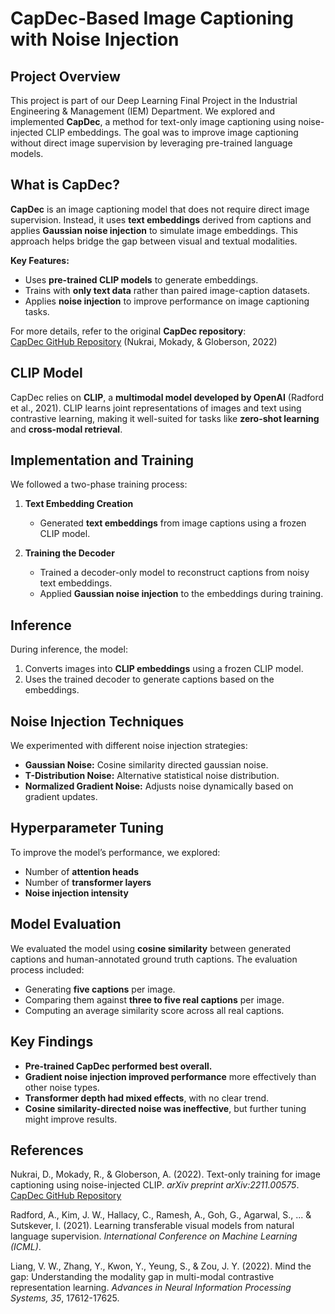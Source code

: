 # CapDec-Based Image Captioning with Noise Injection

## Project Overview  
This project is part of our Deep Learning Final Project in the Industrial Engineering & Management (IEM) Department. We explored and implemented **CapDec**, a method for text-only image captioning using noise-injected CLIP embeddings. The goal was to improve image captioning without direct image supervision by leveraging pre-trained language models.

## What is CapDec?  
**CapDec** is an image captioning model that does not require direct image supervision. Instead, it uses **text embeddings** derived from captions and applies **Gaussian noise injection** to simulate image embeddings. This approach helps bridge the gap between visual and textual modalities.

**Key Features:**  
- Uses **pre-trained CLIP models** to generate embeddings.  
- Trains with **only text data** rather than paired image-caption datasets.  
- Applies **noise injection** to improve performance on image captioning tasks.  

For more details, refer to the original **CapDec repository**:  
[CapDec GitHub Repository](https://github.com/DavidHuji/CapDec) (Nukrai, Mokady, & Globerson, 2022)

## CLIP Model  
CapDec relies on **CLIP**, a **multimodal model developed by OpenAI** (Radford et al., 2021). CLIP learns joint representations of images and text using contrastive learning, making it well-suited for tasks like **zero-shot learning** and **cross-modal retrieval**.

## Implementation and Training  
We followed a two-phase training process:  

1. **Text Embedding Creation**  
   - Generated **text embeddings** from image captions using a frozen CLIP model.  
   
2. **Training the Decoder**  
   - Trained a decoder-only model to reconstruct captions from noisy text embeddings.  
   - Applied **Gaussian noise injection** to the embeddings during training.

## Inference  
During inference, the model:  
1. Converts images into **CLIP embeddings** using a frozen CLIP model.  
2. Uses the trained decoder to generate captions based on the embeddings.  

## Noise Injection Techniques  
We experimented with different noise injection strategies:  
- **Gaussian Noise:** Cosine similarity directed gaussian noise.
- **T-Distribution Noise:** Alternative statistical noise distribution.  
- **Normalized Gradient Noise:** Adjusts noise dynamically based on gradient updates.  

## Hyperparameter Tuning  
To improve the model’s performance, we explored:  
- Number of **attention heads**  
- Number of **transformer layers**  
- **Noise injection intensity**  

## Model Evaluation  
We evaluated the model using **cosine similarity** between generated captions and human-annotated ground truth captions. The evaluation process included:  
- Generating **five captions** per image.  
- Comparing them against **three to five real captions** per image.  
- Computing an average similarity score across all real captions.  

## Key Findings  
- **Pre-trained CapDec performed best overall.**  
- **Gradient noise injection improved performance** more effectively than other noise types.  
- **Transformer depth had mixed effects**, with no clear trend.  
- **Cosine similarity-directed noise was ineffective**, but further tuning might improve results.  

## References  
Nukrai, D., Mokady, R., & Globerson, A. (2022). Text-only training for image captioning using noise-injected CLIP. *arXiv preprint arXiv:2211.00575*.  
[CapDec GitHub Repository](https://github.com/DavidHuji/CapDec)  

Radford, A., Kim, J. W., Hallacy, C., Ramesh, A., Goh, G., Agarwal, S., ... & Sutskever, I. (2021). Learning transferable visual models from natural language supervision. *International Conference on Machine Learning (ICML)*.  

Liang, V. W., Zhang, Y., Kwon, Y., Yeung, S., & Zou, J. Y. (2022). Mind the gap: Understanding the modality gap in multi-modal contrastive representation learning. *Advances in Neural Information Processing Systems, 35*, 17612-17625.  
